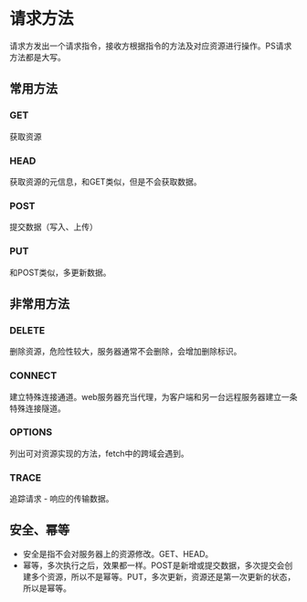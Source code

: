 # 请求方法

请求方发出一个请求指令，接收方根据指令的方法及对应资源进行操作。PS请求方法都是大写。

## 常用方法

### GET

获取资源

### HEAD

获取资源的元信息，和GET类似，但是不会获取数据。

### POST

提交数据（写入、上传）

### PUT

和POST类似，多更新数据。

## 非常用方法

### DELETE

删除资源，危险性较大，服务器通常不会删除，会增加删除标识。

### CONNECT

建立特殊连接通道。web服务器充当代理，为客户端和另一台远程服务器建立一条特殊连接隧道。

### OPTIONS

列出可对资源实现的方法，fetch中的跨域会遇到。

### TRACE

追踪请求 - 响应的传输数据。

## 安全、幂等

- 安全是指不会对服务器上的资源修改。GET、HEAD。
- 幂等，多次执行之后，效果都一样。POST是新增或提交数据，多次提交会创建多个资源，所以不是幂等。PUT，多次更新，资源还是第一次更新的状态，所以是幂等。
